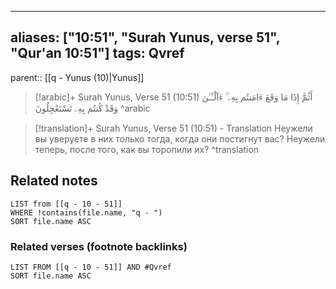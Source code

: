 
---
aliases: ["10:51", "Surah Yunus, verse 51", "Qur'an 10:51"]
tags: Qvref
---

parent:: [[q - Yunus (10)|Yunus]]

> [!arabic]+ Surah Yunus, Verse 51 (10:51)
> <span class="quran-arabic">أَثُمَّ إِذَا مَا وَقَعَ ءَامَنتُم بِهِۦٓ ۚ ءَآلْـَٔـٰنَ وَقَدْ كُنتُم بِهِۦ تَسْتَعْجِلُونَ</span>
^arabic

> [!translation]+ Surah Yunus, Verse 51 (10:51) - Translation
> Неужели вы уверуете в них только тогда, когда они постигнут вас? Неужели теперь, после того, как вы торопили их?
^translation



## Related notes
```dataview
LIST from [[q - 10 - 51]]
WHERE !contains(file.name, "q - ")
SORT file.name ASC
```

### Related verses (footnote backlinks)
```dataview
LIST FROM [[q - 10 - 51]] AND #Qvref
SORT file.name ASC
```

